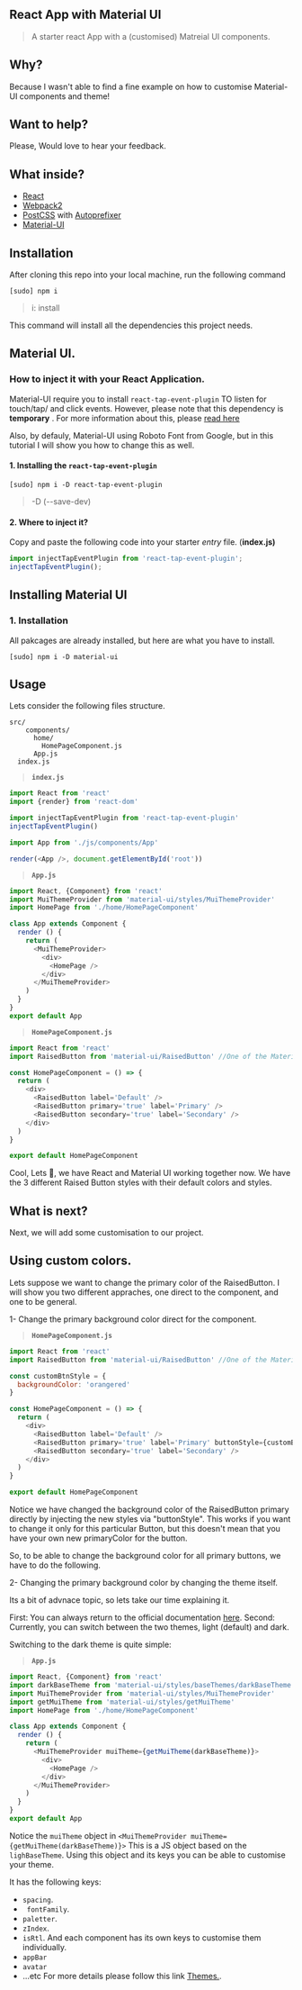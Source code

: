 ## React App with Material UI
> A starter react App with a (customised) Matreial UI components.

##  Why?
Because I wasn't able to find a fine example on how to customise Material-UI components and theme!

## Want to help?
Please, Would love to hear your feedback.

## What inside?
- [React](https://facebook.github.io/react/)
- [Webpack2](https://webpack.js.org/)
- [PostCSS](https://github.com/postcss/postcss) with [Autoprefixer](https://github.com/postcss/autoprefixer)
- [Material-UI](http://www.material-ui.com)

## Installation
After cloning this repo into your local machine, run the following command

```shell
[sudo] npm i
```
> i: install

This command will install all the dependencies this project needs.


## Material UI.
### How to inject it with your React Application.

Material-UI require you to install ```react-tap-event-plugin``` TO listen for touch/tap/ and click events.
However, please note that this dependency is **temporary** . For more information about this, please [read here](http://www.material-ui.com/#/get-started/installation)

Also, by defauly, Material-UI using Roboto Font from Google, but in this tutorial I will show you how to change this as well.

#### 1. Installing the ```react-tap-event-plugin```

```shell
[sudo] npm i -D react-tap-event-plugin
```
> -D (--save-dev)

#### 2. Where to inject it?

Copy and paste the following code into your starter *entry* file. (**index.js)**

```js
import injectTapEventPlugin from 'react-tap-event-plugin';
injectTapEventPlugin();
```

## Installing Material UI

### 1. Installation

All pakcages are already installed, but here are what you have to install.
```shell
[sudo] npm i -D material-ui
 ```

## Usage

Lets consider the following files structure.
```
src/
    components/
      home/
        HomePageComponent.js
      App.js
  index.js
```

> **```index.js```**

```js
import React from 'react'
import {render} from 'react-dom'

import injectTapEventPlugin from 'react-tap-event-plugin'
injectTapEventPlugin()

import App from './js/components/App'

render(<App />, document.getElementById('root'))
```


> **```App.js```**

```js
import React, {Component} from 'react'
import MuiThemeProvider from 'material-ui/styles/MuiThemeProvider'
import HomePage from './home/HomePageComponent'

class App extends Component {
  render () {
    return (
      <MuiThemeProvider>
        <div>
          <HomePage />
        </div>
      </MuiThemeProvider>
    )
  }
}
export default App
```

> **```HomePageComponent.js```**

```js
import React from 'react'
import RaisedButton from 'material-ui/RaisedButton' //One of the Material UI Component

const HomePageComponent = () => {
  return (
    <div>
      <RaisedButton label='Default' />
      <RaisedButton primary='true' label='Primary' />
      <RaisedButton secondary='true' label='Secondary' />
    </div>
  )
}

export default HomePageComponent
```

Cool, Lets 💃, we have React and Material UI working together now. We have the 3 different Raised Button styles with their default colors and styles.

## What is next?

Next, we will add some customisation to our project.

## Using custom colors.
Lets suppose we want to change the primary color of the RaisedButton. I will show you two different appraches, one direct to the component, and one to be general.

1- Change the primary background color direct for the component.

> **```HomePageComponent.js```**

```js
import React from 'react'
import RaisedButton from 'material-ui/RaisedButton' //One of the Material UI Component

const customBtnStyle = {
  backgroundColor: 'orangered'
}

const HomePageComponent = () => {
  return (
    <div>
      <RaisedButton label='Default' />
      <RaisedButton primary='true' label='Primary' buttonStyle={customBtnStyle} />
      <RaisedButton secondary='true' label='Secondary' />
    </div>
  )
}

export default HomePageComponent
```
Notice we have changed the background color of the RaisedButton primary directly by injecting the new styles via "buttonStyle".
This works if you want to change it only for this particular Button, but this doesn't mean that you have your own new primaryColor for the button.

So, to be able to change the background color for all primary buttons, we have to do the following.

2- Changing the primary background color by changing the theme itself.

  Its a bit of advnace topic, so lets take our time explaining it.

First: You can always return to the official documentation [here](http://www.material-ui.com/#/customization/themes).
Second: Currently, you can switch between the two themes, light (default) and dark.

Switching to the dark theme is quite simple:


> **```App.js```**

```js
import React, {Component} from 'react'
import darkBaseTheme from 'material-ui/styles/baseThemes/darkBaseTheme' // NEW: import the dark theme.
import MuiThemeProvider from 'material-ui/styles/MuiThemeProvider'
import getMuiTheme from 'material-ui/styles/getMuiTheme'
import HomePage from './home/HomePageComponent'

class App extends Component {
  render () {
    return (
      <MuiThemeProvider muiTheme={getMuiTheme(darkBaseTheme)}>
        <div>
          <HomePage />
        </div>
      </MuiThemeProvider>
    )
  }
}
export default App
```

Notice the ```muiTheme``` object in ```<MuiThemeProvider muiTheme={getMuiTheme(darkBaseTheme)}>```
This is a JS object based on the ```lighBaseTheme```. Using this object and its keys you can be able to customise your theme.

It has the following keys:

- ```spacing```.
- ``` fontFamily```.
- ```paletter```.
- ```zIndex```.
- ```isRtl```.
And each component has its own keys to customise them individually.
- ```appBar```
- ```avatar```
- ...etc
For more details please follow this link [Themes.](http://www.material-ui.com/#/customization/themes).
